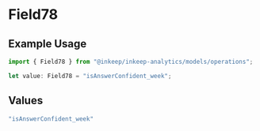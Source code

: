 # Field78

## Example Usage

```typescript
import { Field78 } from "@inkeep/inkeep-analytics/models/operations";

let value: Field78 = "isAnswerConfident_week";
```

## Values

```typescript
"isAnswerConfident_week"
```